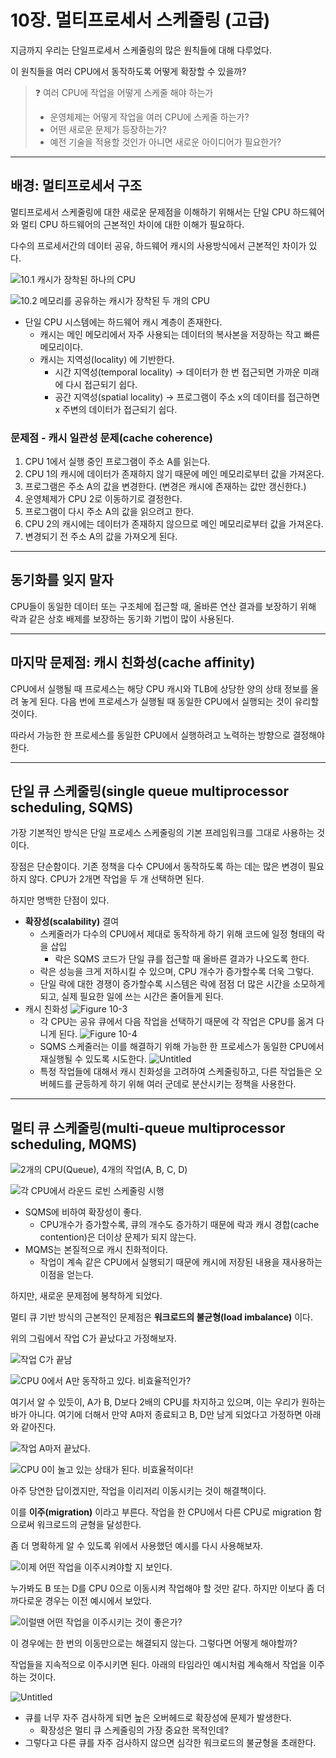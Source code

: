 # 10장. 멀티프로세서 스케줄링 (고급)

지금까지 우리는 단일프로세서 스케줄링의 많은 원칙들에 대해 다루었다.

이 원칙들을 여러 CPU에서 동작하도록 어떻게 확장할 수 있을까?

>❓ 여러 CPU에 작업을 어떻게 스케줄 해야 하는가
>- 운영체제는 어떻게 작업을 여러 CPU에 스케줄 하는가?
>- 어떤 새로운 문제가 등장하는가?
>- 예전 기술을 적용할 것인가 아니면 새로운 아이디어가 필요한가?

---

## 배경: 멀티프로세서 구조

멀티프로세서 스케줄링에 대한 새로운 문제점을 이해하기 위해서는 단일 CPU 하드웨어와 멀티 CPU 하드웨어의 근본적인 차이에 대한 이해가 필요하다.

다수의 프로세서간의 데이터 공유, 하드웨어 캐시의 사용방식에서 근본적인 차이가 있다.

![10.1 캐시가 장착된 하나의 CPU](assets/figure_10-1.png)

![10.2 메모리를 공유하는 캐시가 장착된 두 개의 CPU](assets/figure_10-2.png)

- 단일 CPU 시스템에는 하드웨어 캐시 계층이 존재한다.
    - 캐시는 메인 메모리에서 자주 사용되는 데이터의 복사본을 저장하는 작고 빠른 메모리이다.
    - 캐시는 지역성(locality) 에 기반한다.
        - 시간 지역성(temporal locality) → 데이터가 한 번 접근되면 가까운 미래에 다시 접근되기 쉽다.
        - 공간 지역성(spatial locality) → 프로그램이 주소 x의 데이터를 접근하면 x 주변의 데이터가 접근되기 쉽다.

### 문제점 - 캐시 일관성 문제(cache coherence)

1. CPU 1에서 실행 중인 프로그램이 주소 A를 읽는다.
2. CPU 1의 캐시에 데이터가 존재하지 않기 때문에 메인 메모리로부터 값을 가져온다.
3. 프로그램은 주소 A의 값을 변경한다. (변경은 캐시에 존재하는 값만 갱신한다.)
4. 운영체제가 CPU 2로 이동하기로 결정한다.
5. 프로그램이 다시 주소 A의 값을 읽으려고 한다.
6. CPU 2의 캐시에는 데이터가 존재하지 않으므로 메인 메모리로부터 값을 가져온다.
7. 변경되기 전 주소 A의 값을 가져오게 된다.

---

## 동기화를 잊지 말자

CPU들이 동일한 데이터 또는 구조체에 접근할 때, 올바른 연산 결과를 보장하기 위해 락과 같은 상호 배제를 보장하는 동기화 기법이 많이 사용된다.

---

## 마지막 문제점: 캐시 친화성(cache affinity)

CPU에서 실행될 때 프로세스는 해당 CPU 캐시와 TLB에 상당한 양의 상태 정보를 올려 놓게 된다. 다음 번에 프로세스가 실행될 때 동일한 CPU에서 실행되는 것이 유리할 것이다.

따라서 가능한 한 프로세스를 동일한 CPU에서 실행하려고 노력하는 방향으로 결정해야 한다.

---

## 단일 큐 스케줄링(single queue multiprocessor scheduling, SQMS)

가장 기본적인 방식은 단일 프로세스 스케줄링의 기본 프레임워크를 그대로 사용하는 것이다.

장점은 단순함이다. 기존 정책을 다수 CPU에서 동작하도록 하는 데는 많은 변경이 필요하지 않다. CPU가 2개면 작업을 두 개 선택하면 된다.

하지만 명백한 단점이 있다.

- **확장성(scalability)** 결여
    - 스케줄러가 다수의 CPU에서 제대로 동작하게 하기 위해 코드에 일정 형태의 락을 삽입
        - 락은 SQMS 코드가 단일 큐를 접근할 때 올바른 결과가 나오도록 한다.
    - 락은 성능을 크게 저하시킬 수 있으며, CPU 개수가 증가할수록 더욱 그렇다.
    - 단일 락에 대한 경쟁이 증가할수록 시스템은 락에 점점 더 많은 시간을 소모하게 되고, 실제 필요한 일에 쓰는 시간은 줄어들게 된다.
- 캐시 친화성
    ![Figure 10-3](assets/figure_10-3.png)
    - 각 CPU는 공유 큐에서 다음 작업을 선택하기 때문에 각 작업은 CPU를 옮겨 다니게 된다.
    ![Figure 10-4](assets/figure_10-4.png)
    - SQMS 스케줄러는 이를 해결하기 위해 가능한 한 프로세스가 동일한 CPU에서 재실행될 수 있도록 시도한다.
    ![Untitled](assets/figure_10-5.png)
    - 특정 작업들에 대해서 캐시 친화성을 고려하여 스케줄링하고, 다른 작업들은 오버헤드를 균등하게 하기 위해 여러 군데로 분산시키는 정책을 사용한다.

---

## 멀티 큐 스케줄링(multi-queue multiprocessor scheduling, MQMS)

![2개의 CPU(Queue), 4개의 작업(A, B, C, D)](assets/figure_10-6.png)

![각 CPU에서 라운드 로빈 스케줄링 시행](assets/figure_10-7.png)

- SQMS에 비하여 확장성이 좋다.
    - CPU개수가 증가할수록, 큐의 개수도 증가하기 때문에 락과 캐시 경합(cache contention)은 더이상 문제가 되지 않는다.
- MQMS는 본질적으로 캐시 친화적이다.
    - 작업이 계속 같은 CPU에서 실행되기 때문에 캐시에 저장된 내용을 재사용하는 이점을 얻는다.

하지만, 새로운 문제점에 봉착하게 되었다.

멀티 큐 기반 방식의 근본적인 문제점은 **워크로드의 불균형(load imbalance)** 이다.

위의 그림에서 작업 C가 끝났다고 가정해보자.

![작업 C가 끝남](assets/figure_10-8.png)

![CPU 0에서 A만 동작하고 있다. 비효율적인가?](assets/figure_10-9.png)

여기서 알 수 있듯이, A가 B, D보다 2배의 CPU를 차지하고 있으며, 이는 우리가 원하는 바가 아니다. 여기에 더해서 만약 A마저 종료되고 B, D만 남게 되었다고 가정하면 아래와 같아진다.

![작업 A마저 끝났다.](assets/figure_10-10.png)

![CPU 0이 놀고 있는 상태가 된다. 비효율적이다!](assets/figure_10-11.png)

아주 당연한 답이겠지만, 작업을 이리저리 이동시키는 것이 해결책이다.

이를 **이주(migration)** 이라고 부른다. 작업을 한 CPU에서 다른 CPU로 migration 함으로써 워크로드의 균형을 달성한다.

좀 더 명확하게 알 수 있도록 위에서 사용했던 예시를 다시 사용해보자.

![이제 어떤 작업을 이주시켜야할 지 보인다.](assets/figure_10-10.png)

누가봐도 B 또는 D를 CPU 0으로 이동시켜 작업해야 할 것만 같다. 하지만 이보다 좀 더 까다로운 경우는 이전 예시에서 보았다.

![이럴땐 어떤 작업을 이주시키는 것이 좋은가?](assets/figure_10-8.png)

이 경우에는 한 번의 이동만으로는 해결되지 않는다. 그렇다면 어떻게 해야할까?

작업들을 지속적으로 이주시키면 된다. 아래의 타임라인 예시처럼 계속해서 작업을 이주하는 것이다.

![Untitled](assets/figure_10-12.png)

- 큐를 너무 자주 검사하게 되면 높은 오버헤드로 확장성에 문제가 발생한다.
    - 확장성은 멀티 큐 스케줄링의 가장 중요한 목적인데?
- 그렇다고 다른 큐를 자주 검사하지 않으면 심각한 워크로드의 불균형을 초래한다.